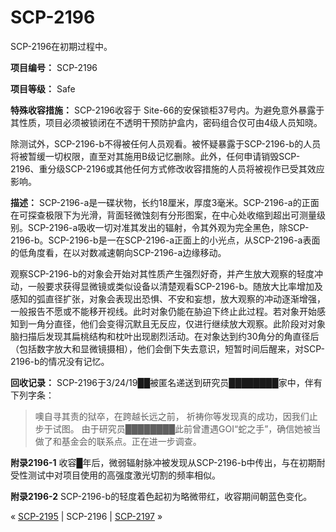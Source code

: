 # SCP-2196
                        




SCP-2196在初期过程中。



**项目编号：** SCP-2196

**项目等级：** Safe

**特殊收容措施：** SCP-2196收容于 Site-66的安保锁柜37号内。为避免意外暴露于其性质，项目必须被锁闭在不透明干预防护盒内，密码组合仅可由4级人员知晓。

除测试外，SCP-2196-b不得被任何人员观看。被怀疑暴露于SCP-2196-b的人员将被暂缓一切权限，直至对其施用B级记忆删除。此外，任何申请销毁SCP-2196、重分级SCP-2196或其他任何方式修改收容措施的人员将被视作已受其效应影响。

**描述：** SCP-2196-a是一碟状物，长约18厘米，厚度3毫米。SCP-2196-a的正面在可探查极限下为光滑，背面轻微蚀刻有分形图案，在中心处收缩到超出可测量级别。SCP-2196-a吸收一切对准其发出的辐射，令其外观为完全黑色，除SCP-2196-b。SCP-2196-b是一在SCP-2196-a正面上的小光点，从SCP-2196-a表面的低角度看，在以对数减速朝向SCP-2196-a边缘移动。

观察SCP-2196-b的对象会开始对其性质产生强烈好奇，并产生放大观察的轻度冲动，一般要求获得显微镜或类似设备以清楚观看SCP-2196-b。随放大比率增加及感知的弧直径扩张，对象会表现出恐惧、不安和妄想，放大观察的冲动逐渐增强，一般报告不愿或不能移开视线。此时对象仍能在胁迫下终止此过程。若对象开始感知到一角分直径，他们会变得沉默且无反应，仅进行继续放大观察。此阶段对对象脑扫描后发现其扁桃结构和枕叶出现剧烈活动。在对象达到约30角分的角直径后（包括数字放大和显微镜摄相），他们会倒下失去意识，短暂时间后醒来，对SCP-2196-b的情况没有记忆。

**回收记录：** 
SCP-2196于3/24/19██被匿名递送到研究员████████家中，伴有下列字条：


> 噢自寻其责的狱卒，在跨越长远之前，
祈祷你等发现真的成功，因我们止步于试图。
由于研究员████████此前曾遭遇GOI“蛇之手”，确信她被当做了和基金会的联系点。正在进一步调查。
> 

**附录2196-1**  收容█年后，微弱辐射脉冲被发现从SCP-2196-b中传出，与在初期耐受性测试中对项目使用的高强度激光切割的频率相似。

**附录2196-2**  SCP-2196-b的轻度着色起初为略微带红，收容期间朝蓝色变化。



« [SCP-2195](/scp-2195) | SCP-2196 | [SCP-2197](/scp-2197) »





                    